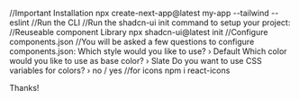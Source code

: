 //Important Installation
npx create-next-app@latest my-app  --tailwind --eslint
//Run the CLI
//Run the shadcn-ui init command to setup your project:
//Reuseable component Library
npx shadcn-ui@latest init
//Configure components.json
//You will be asked a few questions to configure components.json:
Which style would you like to use? › Default
Which color would you like to use as base color? › Slate
Do you want to use CSS variables for colors? › no / yes
//for icons
npm i react-icons

Thanks!

